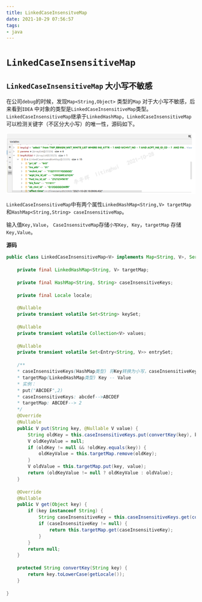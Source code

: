 ```yaml
---
title: LinkedCaseInsensitveMap
date: 2021-10-29 07:56:57
tags: 
- java
---
```


# `LinkedCaseInsensitiveMap` 

## `LinkedCaseInsensitiveMap` 大小写不敏感

在公司`debug`的时候，发现`Map<String,Object>` 类型的`Map` 对于大小写不敏感，后来看到`IDEA` 中对象的类型是`LinkedCaseInsensitiveMap`类型。`LinkedCaseInsensitiveMap`继承于`LinkedHashMap`，`LinkedCaseInsensitiveMap`可以检测关键字（不区分大小写）的唯一性，源码如下。

![image-20211029081040884](LinkedCaseInsensitveMap/image-20211029081040884.png)



`LinkedCaseInsensitiveMap`中有两个属性`LinkedHashMap<String,V> targetMap`和`HashMap<String,String> caseInsensitiveMap`。

输入值`Key,Value`， `CaseInsensitveMap`存储`小写Key, Key`，`targetMap` 存储`Key,Value`。

**源码**

```java
public class LinkedCaseInsensitiveMap<V> implements Map<String, V>, Serializable, Cloneable {

	private final LinkedHashMap<String, V> targetMap;

	private final HashMap<String, String> caseInsensitiveKeys;

	private final Locale locale;

	@Nullable
	private transient volatile Set<String> keySet;

	@Nullable
	private transient volatile Collection<V> values;

	@Nullable
	private transient volatile Set<Entry<String, V>> entrySet;
    
    /**
    * caseInsensitiveKeys(HashMap类型) 将Key转换为小写，caseInsensitiveKeys存储 小写key -- Key
    * targetMap(LinkedHashMap类型) Key -- Value
    * 实例： 
    * put("ABCDEF",2)
    * caseInsensitiveKeys: abcdef-->ABCDEF
    * targetMap: ABCDEF--> 2
    */
    @Override
	@Nullable
	public V put(String key, @Nullable V value) {
		String oldKey = this.caseInsensitiveKeys.put(convertKey(key), key);
		V oldKeyValue = null;
		if (oldKey != null && !oldKey.equals(key)) {
			oldKeyValue = this.targetMap.remove(oldKey);
		}
		V oldValue = this.targetMap.put(key, value);
		return (oldKeyValue != null ? oldKeyValue : oldValue);
	}
    
    @Override
	@Nullable
	public V get(Object key) {
		if (key instanceof String) {
			String caseInsensitiveKey = this.caseInsensitiveKeys.get(convertKey((String) key));
			if (caseInsensitiveKey != null) {
				return this.targetMap.get(caseInsensitiveKey);
			}
		}
		return null;
	}
    
    protected String convertKey(String key) {
		return key.toLowerCase(getLocale());
	}
    
}
```

